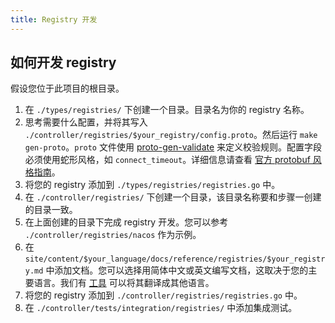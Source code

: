 ```yaml
---
title: Registry 开发
---
```


## 如何开发 registry

假设您位于此项目的根目录。

1. 在 `./types/registries/` 下创建一个目录。目录名为你的 registry 名称。
2. 思考需要什么配置，并将其写入 `./controller/registries/$your_registry/config.proto`。然后运行 `make gen-proto`。`proto` 文件使用 [proto-gen-validate](https://github.com/bufbuild/protoc-gen-validate?tab=readme-ov-file#constraint-rules) 来定义校验规则。配置字段必须使用蛇形风格，如 `connect_timeout`。详细信息请查看 [官方 protobuf 风格指南](https://protobuf.dev/programming-guides/style/)。
3. 将您的 registry 添加到 `./types/registries/registries.go` 中。
4. 在 `./controller/registries/` 下创建一个目录，该目录名称要和步骤一创建的目录一致。
5. 在上面创建的目录下完成 registry 开发。您可以参考 `./controller/registries/nacos` 作为示例。
6. 在 `site/content/$your_language/docs/reference/registries/$your_registry.md` 中添加文档。您可以选择用简体中文或英文编写文档，这取决于您的主要语言。我们有 [工具](https://github.com/mosn/htnn/tree/main/site#cmdtranslator) 可以将其翻译成其他语言。
7. 将您的 registry 添加到 `./controller/registries/registries.go` 中。
8. 在 `./controller/tests/integration/registries/` 中添加集成测试。